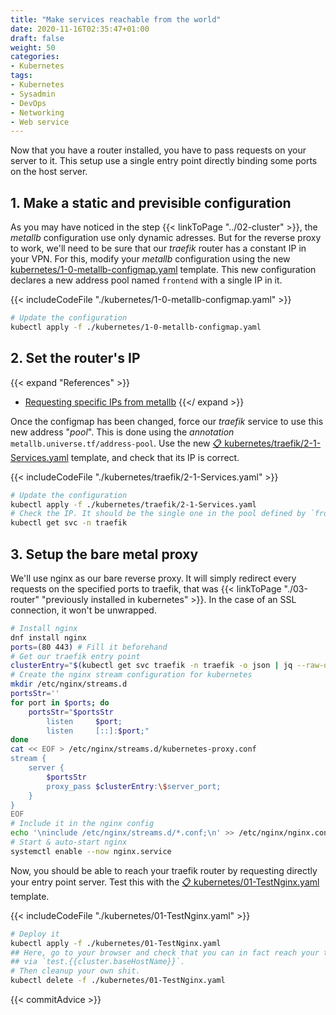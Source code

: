 ```yaml
---
title: "Make services reachable from the world"
date: 2020-11-16T02:35:47+01:00
draft: false
weight: 50
categories:
- Kubernetes
tags:
- Kubernetes
- Sysadmin
- DevOps
- Networking
- Web service
---
```


Now that you have a router installed, you have to pass requests on your server to it. This setup use a single entry point directly binding some ports on the host server.

## 1. Make a static and previsible configuration

As you may have noticed in the step {{< linkToPage "../02-cluster" >}}, the *metallb* configuration use only dynamic adresses. But for the reverse proxy to work, we'll need to be sure that our *traefik* router has a constant IP in your VPN. For this, modify your *metallb* configuration using the new [kubernetes/1-0-metallb-configmap.yaml](./kubernetes/1-0-metallb-configmap.yaml) template. This new configuration declares a new address pool named `frontend` with a single IP in it.

{{< includeCodeFile "./kubernetes/1-0-metallb-configmap.yaml" >}}

```sh
# Update the configuration
kubectl apply -f ./kubernetes/1-0-metallb-configmap.yaml
```

## 2. Set the router's IP

{{< expand "References" >}}
* [Requesting specific IPs from metallb](https://metallb.universe.tf/usage/#requesting-specific-ips)
{{</ expand >}}

Once the configmap has been changed, force our *traefik* service to use this new address "*pool*". This is done using the *annotation* `metallb.universe.tf/address-pool`. Use the new [:clipboard: kubernetes/traefik/2-1-Services.yaml](./kubernetes/traefik/2-1-Services.yaml) template, and check that its IP is correct.

{{< includeCodeFile "./kubernetes/traefik/2-1-Services.yaml" >}}

```sh
# Update the configuration
kubectl apply -f ./kubernetes/traefik/2-1-Services.yaml
# Check the IP. It should be the single one in the pool defined by `frontend` in the metallb configuration
kubectl get svc -n traefik
```

## 3. Setup the bare metal proxy

We'll use nginx as our bare reverse proxy. It will simply redirect every requests on the specified ports to traefik, that was {{< linkToPage "./03-router" "previously installed in kubernetes" >}}. In the case of an SSL connection, it won't be unwrapped.

```sh
# Install nginx
dnf install nginx
ports=(80 443) # Fill it beforehand
# Get our traefik entry point
clusterEntry="$(kubectl get svc traefik -n traefik -o json | jq --raw-output '.status.loadBalancer.ingress[].ip')"
# Create the nginx stream configuration for kubernetes
mkdir /etc/nginx/streams.d
portsStr=''
for port in $ports; do
    portsStr="$portsStr
        listen     $port;
        listen     [::]:$port;"
done
cat << EOF > /etc/nginx/streams.d/kubernetes-proxy.conf
stream {
    server {
        $portsStr
        proxy_pass $clusterEntry:\$server_port;
    }
}
EOF
# Include it in the nginx config
echo '\ninclude /etc/nginx/streams.d/*.conf;\n' >> /etc/nginx/nginx.conf
# Start & auto-start nginx
systemctl enable --now nginx.service
```

Now, you should be able to reach your traefik router by requesting directly your entry point server. Test this with the [:clipboard: kubernetes/01-TestNginx.yaml](./kubernetes/01-TestNginx.yaml) template.

{{< includeCodeFile "./kubernetes/01-TestNginx.yaml" >}}

```sh
# Deploy it
kubectl apply -f ./kubernetes/01-TestNginx.yaml
## Here, go to your browser and check that you can in fact reach your test nginx instance
## via `test.{{cluster.baseHostName}}`.
# Then cleanup your own shit.
kubectl delete -f ./kubernetes/01-TestNginx.yaml
```

{{< commitAdvice >}}
